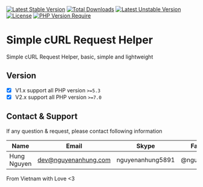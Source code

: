 [![Latest Stable Version](http://poser.pugx.org/nguyenanhung/simple-curl-request-helper/v)](https://packagist.org/packages/nguyenanhung/simple-curl-request-helper) [![Total Downloads](http://poser.pugx.org/nguyenanhung/simple-curl-request-helper/downloads)](https://packagist.org/packages/nguyenanhung/simple-curl-request-helper) [![Latest Unstable Version](http://poser.pugx.org/nguyenanhung/simple-curl-request-helper/v/unstable)](https://packagist.org/packages/nguyenanhung/simple-curl-request-helper) [![License](http://poser.pugx.org/nguyenanhung/simple-curl-request-helper/license)](https://packagist.org/packages/nguyenanhung/simple-curl-request-helper) [![PHP Version Require](http://poser.pugx.org/nguyenanhung/simple-curl-request-helper/require/php)](https://packagist.org/packages/nguyenanhung/simple-curl-request-helper)

# Simple cURL Request Helper

Simple cURL Request Helper, basic, simple and lightweight

## Version

- [x] V1.x support all PHP version `>=5.3`
- [x] V2.x support all PHP version `>=7.0`

## Contact & Support

If any question & request, please contact following information

| Name        | Email                | Skype            | Facebook      |
|-------------|----------------------|------------------|---------------|
| Hung Nguyen | dev@nguyenanhung.com | nguyenanhung5891 | @nguyenanhung |

From Vietnam with Love <3
